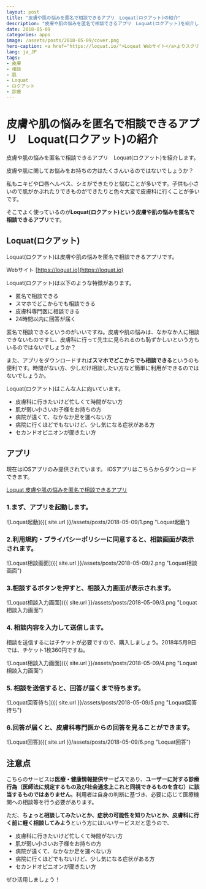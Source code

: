```yaml
---
layout: post
title: "皮膚や肌の悩みを匿名で相談できるアプリ　Loquat(ロクアット)の紹介"
description: "皮膚や肌の悩みを匿名で相談できるアプリ　Loquat(ロクアット)を紹介します。皮膚や肌に関してお悩みをお持ちの方はたくさんいるのではないでしょうか？私もニキビや口唇ヘルペス、シミができたりと悩むことが多いです。子供も小さいので肌がかぶれたりできものができたりと色々大変で皮膚科に行くことが多いです。"
date: 2018-05-09
categories: apps
image: /assets/posts/2018-05-09/cover.png
hero-caption: <a href="https://loquat.io/">Loquat Webサイト</a>よりスクリーンショット
lang: ja_JP
tags:
- 皮膚
- 相談
- 肌
- Loquat
- ロクアット
- 診療
---
```


# 皮膚や肌の悩みを匿名で相談できるアプリ　Loquat(ロクアット)の紹介

皮膚や肌の悩みを匿名で相談できるアプリ　Loquat(ロクアット)を紹介します。

皮膚や肌に関してお悩みをお持ちの方はたくさんいるのではないでしょうか？

私もニキビや口唇ヘルペス、シミができたりと悩むことが多いです。子供も小さいので肌がかぶれたりできものができたりと色々大変で皮膚科に行くことが多いです。

そこでよく使っているのが**Loquat(ロクアット)**という**皮膚や肌の悩みを匿名で相談できるアプリ**です。

## Loquat(ロクアット)

Loquat(ロクアット)は皮膚や肌の悩みを匿名で相談できるアプリです。

Webサイト
[https://loquat.io](https://loquat.io)

Loquat(ロクアット)は以下のような特徴があります。

- 匿名で相談できる
- スマホでどこからでも相談できる
- 皮膚科専門医に相談できる
- 24時間以内に回答が届く

匿名で相談できるというのがいいですね。皮膚や肌の悩みは、なかなか人に相談できないものですし、皮膚科に行って先生に見られるのも恥ずかしいという方もいるのではないでしょうか？

また、アプリをダウンロードすれば**スマホでどこからでも相談できる**というのも便利です。時間がない方、少しだけ相談したい方など簡単に利用ができるのではないでしょうか。

Loquat(ロクアット)はこんな人に向いています。

- 皮膚科に行きたいけど忙しくて時間がない方
- 肌が弱い小さいお子様をお持ちの方
- 病院が遠くて、なかなか足を運べない方
- 病院に行くほどでもないけど、少し気になる症状がある方
- セカンドオピニオンが聞きたい方


## アプリ

現在はiOSアプリのみ提供されています。
iOSアプリはこちらからダウンロードできます。

[Loquat 皮膚や肌の悩みを匿名で相談できるアプリ](https://itunes.apple.com/jp/app/loquat-pi-funo-naomiwo-shou/id1161117472?mt=8)

### 1.まず、アプリを起動します。

![Loquat起動]({{ site.url }}/assets/posts/2018-05-09/1.png "Loquat起動")


### 2.利用規約・プライバシーポリシーに同意すると、相談画面が表示されます。

![Loquat相談画面]({{ site.url }}/assets/posts/2018-05-09/2.png "Loquat相談画面")

### 3.相談するボタンを押すと、相談入力画面が表示されます。

![Loquat相談入力画面]({{ site.url }}/assets/posts/2018-05-09/3.png "Loquat相談入力画面")

### 4. 相談内容を入力して送信します。

相談を送信するにはチケットが必要ですので、購入しましょう。2018年5月9日では、チケット1枚360円ですね。

![Loquat相談入力画面]({{ site.url }}/assets/posts/2018-05-09/4.png "Loquat相談入力画面")


### 5. 相談を送信すると、回答が届くまで待ちます。

![Loquat回答待ち]({{ site.url }}/assets/posts/2018-05-09/5.png "Loquat回答待ち")

### 6.回答が届くと、皮膚科専門医からの回答を見ることができます。

![Loquat回答]({{ site.url }}/assets/posts/2018-05-09/6.png "Loquat回答")

## 注意点

こちらのサービスは**医療・健康情報提供サービス**であり、**ユーザーに対する診療行為（医師法に規定するもの及び社会通念上これと同視できるものを含む）に該当するものではありません**。利用者は自身の判断に基づき、必要に応じて医療機関への相談等を行う必要があります。

ただ、**ちょっと相談してみたいとか、症状の可能性を知りたいとか、皮膚科に行く前に軽く相談してみよう**という方にはいいサービスだと思うので、

- 皮膚科に行きたいけど忙しくて時間がない方
- 肌が弱い小さいお子様をお持ちの方
- 病院が遠くて、なかなか足を運べない方
- 病院に行くほどでもないけど、少し気になる症状がある方
- セカンドオピニオンが聞きたい方

ぜひ活用しましょう！